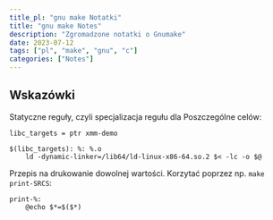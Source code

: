 ```yaml
---
title_pl: "gnu make Notatki"
title: "gnu make Notes"
description: "Zgromadzone notatki o Gnumake"
date: 2023-07-12
tags: ["pl", "make", "gnu", "c"]
categories: ["Notes"]
---
```


## Wskazówki

Statyczne reguły, czyli specjalizacja regułu dla Poszczególne celów:

```make
libc_targets = ptr xmm-demo

$(libc_targets): %: %.o
	ld -dynamic-linker=/lib64/ld-linux-x86-64.so.2 $< -lc -o $@
```

Przepis na drukowanie dowolnej wartości. Korzytać poprzez np. `make print-SRCS`:

```make
print-%:
    @echo $*=$($*)
```
